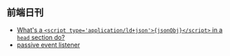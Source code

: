 ## 前端日刊

* [What's a `<script type='application/ld+json'>{jsonObj}</script>` in a `head` section do?](https://stackoverflow.com/questions/38670851/whats-a-script-type-application-ldjsonjsonobj-script-in-a-head-sec)
* [passive event listener](https://blog.csdn.net/shenlei19911210/article/details/70198771)
